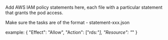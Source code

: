 Add AWS IAM policy statements here, each file with a particular statement that grants the pod access.

Make sure the tasks are of the format - statement-xxx.json

example:
{
    "Effect": "Allow",
    "Action": ["rds:*"],
    "Resource": "*"
}
